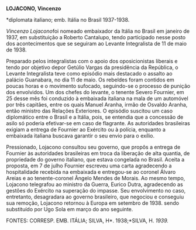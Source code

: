 **LOJACONO, Vincenzo**

\*diplomata italiano; emb. Itália no Brasil 1937-1938.

*Vincenzo Lojacono*foi nomeado embaixador da Itália no Brasil em janeiro
de 1937, em substituição a Roberto Cantalupo, tendo participado nesse
posto dos acontecimentos que se seguiram ao Levante Integralista de 11
de maio de 1938.

Preparado pelos integralistas com o apoio dos oposicionistas liberais e
tendo por objetivo depor Getúlio Vargas da presidência da República, o
Levante Integralista teve como episódio mais destacado o assalto ao
palácio Guanabara, no dia 11 de maio. Os rebeldes foram contidos em
poucas horas e o movimento sufocado, seguindo-se o processo de punição
dos envolvidos. Um dos chefes do levante, o tenente Severo Fournier, em
25 desse mês foi conduzido à embaixada italiana na mala de um automóvel
por três capitães, entre os quais Manuel Aranha, irmão de Osvaldo
Aranha, então ministro das Relações Exteriores. O episódio suscitou um
caso diplomático entre o Brasil e a Itália, pois, se entendia que a
concessão de asilo só poderia efetivar-se em caso de flagrante. As
autoridades brasileiras exigiam a entrega de Fournier ao Exército ou à
polícia, enquanto a embaixada italiana buscava garantir o seu envio para
o exílio.

Pressionado, Lojacono consultou seu governo, que propôs a entrega de
Fournier às autoridades brasileiras em troca da liberação de alta
quantia, de propriedade do governo italiano, que estava congelada no
Brasil. Aceita a proposta, em 7 de julho Fournier escreveu uma carta
agradecendo a hospitalidade recebida na embaixada e entregou-se ao
coronel Álvaro Areias e ao tenente-coronel Ângelo Mendes de Morais. Ao
mesmo tempo, Lojacono telegrafou ao ministro da Guerra, Eurico Dutra,
agradecendo as gestões do Exército na superação do impasse. Seu
envolvimento no caso, entretanto, desagradara ao governo brasileiro, que
negociou e conseguiu sua remoção, Lojacono retornou à Europa em setembro
de 1938. sendo substituído por Ugo Sola em março do ano seguinte.

FONTES: CORRESP. EMB. ITÁLIA; SILVA, H*. 1938;*SILVA, H. *1939.*

 
